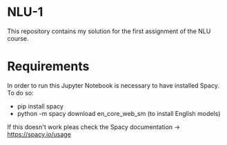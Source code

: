 # NLU-1
This repository contains my solution for the first assignment of the NLU course.


# Requirements
In order to run this Jupyter Notebook is necessary to have installed Spacy.
To do so:
- pip install spacy
- python -m spacy download en_core_web_sm (to install English models)

If this doesn't work pleas check the Spacy documentation -> https://spacy.io/usage 
